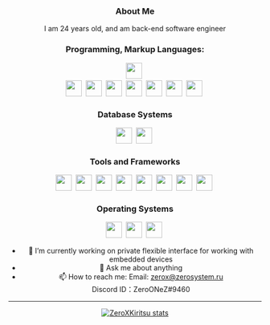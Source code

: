 <div align="center">

### About Me
I am 24 years old, and am back-end software engineer<br>
  
### Programming, Markup Languages:
<img height="32" width="32" src="https://cdn.jsdelivr.net/gh/devicons/devicon/icons/cplusplus/cplusplus-original.svg" />&nbsp;	
<img height="32" width="32" src="https://cdn.jsdelivr.net/gh/devicons/devicon/icons/python/python-original-wordmark.svg" />&nbsp;
<img height="32" width="32" src="https://cdn.jsdelivr.net/gh/devicons/devicon/icons/go/go-original-wordmark.svg" />&nbsp;
<img height="32" width="32" src="https://cdn.jsdelivr.net/gh/devicons/devicon/icons/html5/html5-plain-wordmark.svg" />&nbsp;
<img height="32" width="32" src="https://cdn.jsdelivr.net/gh/devicons/devicon/icons/css3/css3-plain-wordmark.svg" />&nbsp;
<img height="32" width="32" src="https://cdn.jsdelivr.net/gh/devicons/devicon/icons/javascript/javascript-plain.svg" />&nbsp;
<img height="32" width="32" src="https://cdn.jsdelivr.net/gh/devicons/devicon/icons/typescript/typescript-plain.svg" />&nbsp;
<img height="32" width="32" src="https://cdn.jsdelivr.net/gh/devicons/devicon/icons/rust/rust-plain.svg" />&nbsp;

	
### Database Systems
<img height="32" width="32" src="https://cdn.jsdelivr.net/gh/devicons/devicon/icons/mysql/mysql-original-wordmark.svg" />&nbsp;
<img height="32" width="32" src="https://cdn.jsdelivr.net/gh/devicons/devicon/icons/postgresql/postgresql-plain-wordmark.svg" />&nbsp;

### Tools and Frameworks
<img height="32" width="32" src="https://cdn.jsdelivr.net/gh/devicons/devicon/icons/bootstrap/bootstrap-plain-wordmark.svg" />&nbsp;
<img height="32" width="32" src="https://cdn.jsdelivr.net/gh/devicons/devicon/icons/django/django-original.svg" />&nbsp;
<img height="32" width="32" src="https://cdn.jsdelivr.net/gh/devicons/devicon/icons/jquery/jquery-plain-wordmark.svg" />&nbsp;
<img height="32" width="32" src="https://cdn.jsdelivr.net/gh/devicons/devicon/icons/vuejs/vuejs-original-wordmark.svg" />&nbsp;
<img height="32" width="32" src="https://cdn.jsdelivr.net/gh/devicons/devicon/icons/react/react-original-wordmark.svg" />&nbsp;
<img height="32" width="32" src="https://cdn.jsdelivr.net/gh/devicons/devicon/icons/docker/docker-original-wordmark.svg" />&nbsp;
<img height="32" width="32" src="https://cdn.jsdelivr.net/gh/devicons/devicon/icons/kubernetes/kubernetes-plain-wordmark.svg" />&nbsp;
<img height="32" width="32" src="https://cdn.jsdelivr.net/gh/devicons/devicon/icons/embeddedc/embeddedc-original-wordmark.svg" />&nbsp;


### Operating Systems
<img height="32" width="32" src="https://cdn.jsdelivr.net/gh/devicons/devicon/icons/windows8/windows8-original.svg" />&nbsp;
<img height="32" width="32" src="https://cdn.jsdelivr.net/gh/devicons/devicon/icons/linux/linux-original.svg" />&nbsp;
<img height="32" width="32" src="https://cdn.jsdelivr.net/gh/devicons/devicon/icons/apple/apple-original.svg" />&nbsp;

- 🔭 I’m currently working on private flexible interface for working with embedded devices
- 💬 Ask me about anything
- 📫 How to reach me:
  Email: zerox@zerosystem.ru<br>
  Discord ID：ZeroONeZ#9460<br>
  
<hr>
 
<p>
  <a href="https://github.com/ZeroXKiritsu">
    <img src="https://github-readme-stats.vercel.app/api?username=ZeroXKiritsu&hide_border=true&show_icons=true" alt="ZeroXKiritsu stats">
  </a>
</p>
</div>
